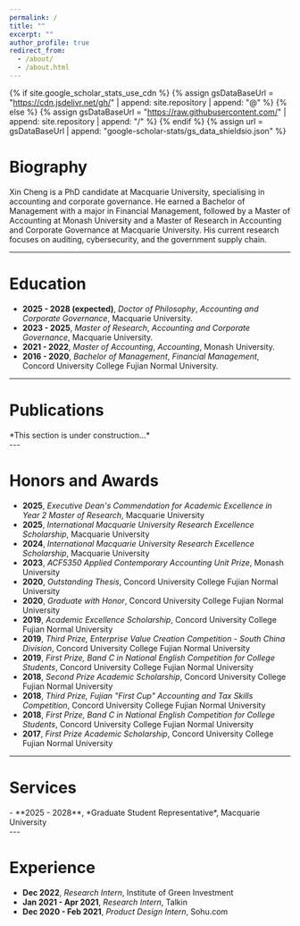 ```yaml
---
permalink: /
title: ""
excerpt: ""
author_profile: true
redirect_from: 
  - /about/
  - /about.html
---
```


{% if site.google_scholar_stats_use_cdn %}
{% assign gsDataBaseUrl = "https://cdn.jsdelivr.net/gh/" | append: site.repository | append: "@" %}
{% else %}
{% assign gsDataBaseUrl = "https://raw.githubusercontent.com/" | append: site.repository | append: "/" %}
{% endif %}
{% assign url = gsDataBaseUrl | append: "google-scholar-stats/gs_data_shieldsio.json" %}

<span class='anchor' id='about-me'></span>

# Biography
Xin Cheng is a PhD candidate at Macquarie University, specialising in accounting and corporate governance. He earned a Bachelor of Management with a major in Financial Management, followed by a Master of Accounting at Monash University and a Master of Research in Accounting and Corporate Governance at Macquarie University. His current research focuses on auditing, cybersecurity, and the government supply chain.

---

# Education
- **2025 - 2028 (expected)**, *Doctor of Philosophy*, *Accounting and Corporate Governance*, Macquarie University. 
- **2023 - 2025**, *Master of Research*, *Accounting and Corporate Governance*, Macquarie University.
- **2021 - 2022**, *Master of Accounting*, *Accounting*, Monash University.
- **2016 - 2020**, *Bachelor of Management*, *Financial Management*, Concord University College Fujian Normal University.
 
---

# Publications
<div class="section-gray">
*This section is under construction...*

</div>
---

# Honors and Awards
- **2025**, *Executive Dean's Commendation for Academic Excellence in Year 2 Master of Research*, Macquarie University
- **2025**, *International Macquarie University Research Excellence Scholarship*, Macquarie University
- **2024**, *International Macquarie University Research Excellence Scholarship*, Macquarie University
- **2023**, *ACF5350 Applied Contemporary Accounting Unit Prize*, Monash University
- **2020**, *Outstanding Thesis*, Concord University College Fujian Normal University
- **2020**, *Graduate with Honor*, Concord University College Fujian Normal University
- **2019**, *Academic Excellence Scholarship*, Concord University College Fujian Normal University
- **2019**, *Third Prize, Enterprise Value Creation Competition - South China Division*, Concord University College Fujian Normal University
- **2019**, *First Prize, Band C in National English Competition for College Students*, Concord University College Fujian Normal University
- **2018**, *Second Prize Academic Scholarship*, Concord University College Fujian Normal University
- **2018**, *Third Prize, Fujian "First Cup" Accounting and Tax Skills Competition*, Concord University College Fujian Normal University
- **2018**, *First Prize, Band C in National English Competition for College Students*, Concord University College Fujian Normal University
- **2017**, *First Prize Academic Scholarship*, Concord University College Fujian Normal University

---

# Services
<div class="section-gray">
- **2025 - 2028**, *Graduate Student Representative*, Macquarie University

</div>
---

# Experience
- **Dec 2022**, *Research Intern*, Institute of Green Investment
- **Jan 2021 - Apr 2021**, *Research Intern*, Talkin
- **Dec 2020 - Feb 2021**, *Product Design Intern*, Sohu.com

  